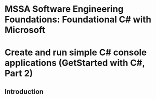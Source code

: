 # MSSA Software Engineering Foundations: Foundational C# with Microsoft 
# Create and run simple C# console applications (GetStarted with C#, Part 2)
## Introduction